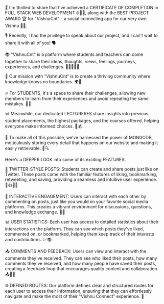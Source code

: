 🎉 I'm thrilled to share that I've achieved a CERTIFICATE OF COMPLETION in FULL STACK WEB DEVELOPMENT 🌐👩‍💻, along with the BEST PROJECT AWARD 🏆 for "VishnuCnt" - a social connecting app for our very own Vishnu 📱🌟.



🎙️ Recently, I had the privilege to speak about our project, and I can't wait to share it with all of you! 🗣️

📚 "VishnuCnt" is a platform where students and teachers can come together to share their ideas, thoughts, views, feelings, journeys, experiences, and challenges. 👩‍🏫👨‍🎓💬

🎯 Our mission with "VishnuCnt" is to create a thriving community where knowledge knows no boundaries. 🌍🤝

🔥 For STUDENTS, it's a space to share their challenges, allowing new members to learn from their experiences and avoid repeating the same mistakes. 🤔📝

📊 Meanwhile, our dedicated LECTURERES share insights into previous student placements, the highest packages, and the courses offered, helping everyone make informed choices. 💼💰

📌 To make all of this possible, we've harnessed the power of MONGODB, meticulously storing every detail that happens on our website and making it easily retrievable. 📂🔍



Here's a DEEPER LOOK into some of its exciting FEATURES:

📝 TWITTER-STYLE POSTS: Students can create and share posts just like on Twitter. These posts come with the familiar features of liking, bookmarking, retweeting, and saving, providing a seamless and intuitive user experience. 📲👍📖🔄

💬 INTERACTIVE ENGAGEMENT: Users can interact with each other by commenting on posts, just like you would on your favorite social media platforms. This creates a vibrant environment for discussions, questions, and knowledge exchange. 💬🤝

📊 USER STATISTICS: Each user has access to detailed statistics about their interactions on the platform. They can see which posts they've liked, commented on, or bookmarked, helping them keep track of their interests and contributions. 📈📚

📥 COMMENTS AND FEEDBACK: Users can view and interact with the comments they've received. They can see who liked their posts, how many comments they've received, and how many people have saved their posts, creating a feedback loop that encourages quality content and collaboration. 📤👥📩

🌐 DEFINED ROUTES: Our platform defines clear and structured routes for each user to access their information, ensuring that they can effortlessly navigate and make the most of their "Vishnu Connect" experience. 🚀
